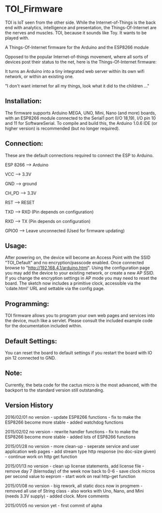TOI_Firmware
============

TOI is IoT seen from the other side. While the Internet-of-Things is
the back end with analytics, intelligence and presentation, the 
Things-Of-Internet are the nerves and muscles.
TOI, because it sounds like Toy. It wants to be played with.

A Things-Of-Internet firmware for the Arduino and the ESP8266 module

Opposed to the popular Internet-of-things movement, where all sorts of
devices post their status to the net, here is the Things-Of-Internet 
firmware:

It turns an Arduino into a tiny integrated web server within its own
wifi network, or within an existing one.

"I don't want internet for all my things, look what it did to the children ..."


Installation:
-------------

The firmware supports Arduino MEGA, UNO, Mini, Nano (and more) boards, with 
an ESP8266 module connected to the Serial1 port (I/O 18,19),  I/O pin
10 and 11 for SoftwareSerial.
To compile and build this, the Arduino 1.0.6 IDE (or higher version) is
recommended (but no longer required).  

Connection:
-----------

These are the default connections required to connect the ESP to Arduino.

ESP 8266 -->  Arduino

VCC      -->  3.3V

GND      -->  ground

CH_PD    -->  3.3V

RST      -->  RESET

TXD      -->  RXD (Pin depends on configuration)

RXD      -->  TX  (Pin depends on configuration)

GPIO0    -->  Leave unconnected (Used for firmware updating)


Usage:
------

After powering on, the device will become an Access Point with the SSID
"TOI_Default" and no encryption/passcode enabled. 
Once connected browse to "http://192.168.4.1/arduino.html".
Using the configuration page you may add the device to your existing
network, or create a new AP SSID. If you change the encryption settings
in AP mode you may need to reset the board.
The sketch now includes a primitive clock, accessible via the 'cdate.html'
URL and settable via the config page.

Programming:
------------

TOI firmware allows you to program your own web pages and services into
the device, much like a servlet. Please consult the included example 
code for the documentation included within.


Default Settings:
-----------------

You can reset the board to default settings if you restart the board with
IO pin 12 connected to GND. 

Note:
-----

Currently, the beta code for the cactus micro is the most advanced, with the
backport to the standard version still outstanding. 

Version History
---------------
2016/02/01 no version     - update ESP8266 functions
                          - fix to make the ESP8266 become more stable
                          - added watchdog functions

2015/02/02 no version     - rewrite handler functions
                          - fix to make the ESP8266 become more stable
                          - added lots of ESP8266 functions

2015/01/28 no version     - more clean-up
                          - seperate service and user application web pages
                          - add stream type http response (no doc-size given)
                          - continue work on http get function 

2015/01/13 no version     - clean up license statements, add license file
                          - remove day 7 (blernsday) of the week now back to 0-6
                          - save clock micros per second value to eeprom
                          - start work on real http-get function
                          
2015/01/08 no version     - big rework, all static docs now in progmem
                          - removed all use of String class
                          - also works with Uno, Nano, and Mini (needs 3.3V supply)
                          - added clock. More comments
                          
2015/01/05 no version yet - first commit of alpha